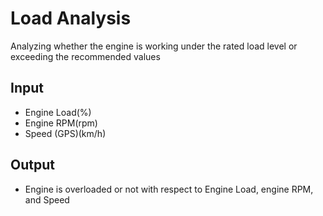 # Load Analysis
Analyzing whether the engine is working under the rated load level or exceeding
the recommended values

## Input 
  - Engine Load(%)
- Engine RPM(rpm)
- Speed (GPS)(km/h)

## Output
- Engine is overloaded or not with respect to Engine Load, engine RPM, and Speed
